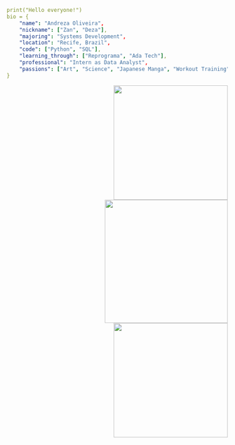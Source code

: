

```yaml
print("Hello everyone!")
bio = {
    "name": "Andreza Oliveira",
    "nickname": ["Zan", "Deza"],
    "majoring": "Systems Development",
    "location": "Recife, Brazil",
    "code": ["Python", "SQL"],
    "learning_through": ["Reprograma", "Ada Tech"],
    "professional": "Intern as Data Analyst",
    "passions": ["Art", "Science", "Japanese Manga", "Workout Training"]
}
```

<img align="right" height="260" src="https://64.media.tumblr.com/5fa0b5c639f38671ee83c407b25f6b13/tumblr_n8gb71pSid1r6zgh0o1_500.gifv"/>


<img align="right" height="280" src="https://img1.picmix.com/output/stamp/normal/8/6/5/6/1756568_c4174.gif"/>


<img align="right" height="260" src="https://66.media.tumblr.com/08f81dcdee5a9b9a560d11b63a6a64a1/tumblr_mi1p7kAdcj1rfjowdo1_500.gif"/>

<!--
**andrezarsoliveira/andrezarsoliveira** is a ✨ _special_ ✨ repository because its `README.md` (this file) appears on your GitHub profile.
-->
   
<!--
**andrezarsoliveira/andrezarsoliveira** is a ✨ _special_ ✨ repository because its `README.md` (this file) appears on your GitHub profile
